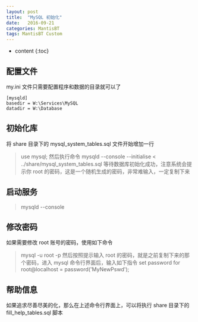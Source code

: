 ```yaml
---
layout: post
title:  "MySQL 初始化"
date:   2016-09-21
categories: MantisBT
tags: MantisBT Custom
---
```


* content
{:toc}

## 配置文件
my.ini 文件只需要配置程序和数据的目录就可以了

    [mysqld]
    basedir = W:\Services\MySQL
    datadir = W:\Database

## 初始化库
将 share 目录下的 mysql_system_tables.sql 文件开始增加一行
> use mysql;
然后执行命令
> mysqld --console --initialise < ../share/mysql_system_tables.sql
等待数据库初始化成功，注意系统会提示你 root 的密码，这是一个随机生成的密码，非常难输入，一定复制下来

## 启动服务
> mysqld --console

## 修改密码
如果需要修改 root 账号的密码，使用如下命令
> mysql -u root -p
然后按照提示输入 root 的密码，就是之前复制下来的那个密码，进入 mysql 命令行界面后，输入如下指令
> set password for root@localhost = password('MyNewPswd');

## 帮助信息
如果追求尽善尽美的化，那么在上述命令行界面上，可以将执行 share 目录下的 fill_help_tables.sql 脚本
